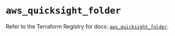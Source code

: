 # `aws_quicksight_folder`

Refer to the Terraform Registry for docs: [`aws_quicksight_folder`](https://registry.terraform.io/providers/hashicorp/aws/4.67.0/docs/resources/quicksight_folder).
